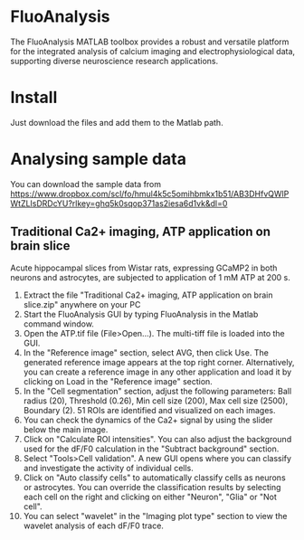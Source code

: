 # FluoAnalysis
The FluoAnalysis MATLAB toolbox provides a robust and versatile platform for the integrated analysis of calcium imaging and electrophysiological data, supporting diverse neuroscience research applications.

# Install
Just download the files and add them to the Matlab path.

# Analysing sample data
You can download the sample data from https://www.dropbox.com/scl/fo/hmul4k5c5omihbmkx1b51/AB3DHfvQWlPWtZLIsDRDcYU?rlkey=ghq5k0sqop371as2iesa6d1vk&dl=0

## Traditional Ca2+ imaging, ATP application on brain slice
Acute hippocampal slices from Wistar rats, expressing GCaMP2 in both neurons and astrocytes, are subjected to application of 1 mM ATP at 200 s.
1) Extract the file "Traditional Ca2+ imaging, ATP application on brain slice.zip" anywhere on your PC
2) Start the FluoAnalysis GUI by typing FluoAnalysis in the Matlab command window.
3) Open the ATP.tif file (File>Open...). The multi-tiff file is loaded into the GUI.
4) In the "Reference image" section, select AVG, then click Use. The generated reference image appears at the top right corner. Alternatively, you can create a reference image in any other application and load it by clicking on Load in the "Reference image" section.
5) In the "Cell segmentation" section, adjust the following parameters: Ball radius (20), Threshold (0.26), Min cell size (200), Max cell size (2500), Boundary (2). 51 ROIs are identified and visualized on each images.
6) You can check the dynamics of the Ca2+ signal by using the slider below the main image.
7) Click on "Calculate ROI intensities". You can also adjust the background used for the dF/F0 calculation in the "Subtract background" section.
8) Select "Tools>Cell validation". A new GUI opens where you can classify and investigate the activity of individual cells.
9) Click on "Auto classify cells" to automatically classify cells as neurons or astrocytes. You can override the classification results by selecting each cell on the right and clicking on either "Neuron", "Glia" or "Not cell".
10) You can select "wavelet" in the "Imaging plot type" section to view the wavelet analysis of each dF/F0 trace.
